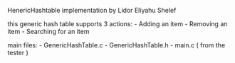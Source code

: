 HenericHashtable implementation by Lidor Eliyahu Shelef

this generic hash table supports 3 actions:
    - Adding an item
    - Removing an item
    - Searching for an item

main files:
    - GenericHashTable.c
    - GenericHashTable.h
    - main.c    ( from the tester )